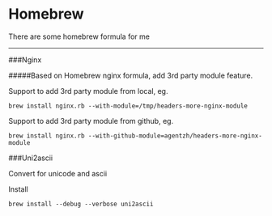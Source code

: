 Homebrew
========

There are some homebrew formula for me

---

###Nginx

#####Based on Homebrew nginx formula, add 3rd party module feature.

Support to add 3rd party module from local, eg.

```
brew install nginx.rb --with-module=/tmp/headers-more-nginx-module     
```
    
Support to add 3rd party module from github, eg.

```
brew install nginx.rb --with-github-module=agentzh/headers-more-nginx-module
```

###Uni2ascii

Convert for unicode and ascii 

Install
```
brew install --debug --verbose uni2ascii
```
